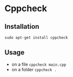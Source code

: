 # Cppcheck

## Installation

`sudo apt-get install cppcheck`

## Usage

- on a file `cppcheck main.cpp`
- on a folder `cppcheck .`

